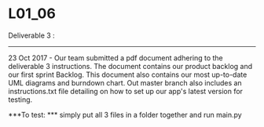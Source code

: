﻿# L01_06
 
 Deliverable 3  :
****************
23 Oct 2017 - Our team submitted a pdf document adhering to the deliverable 3 instructions.
The document contains our product backlog and our first sprint Backlog.
This document also contains our most up-to-date UML diagrams and burndown chart.
Out master branch also includes an instructions.txt file detailing on how to set up our app's latest version for testing.

***To test: ***
simply put all 3 files in a folder together and run main.py
